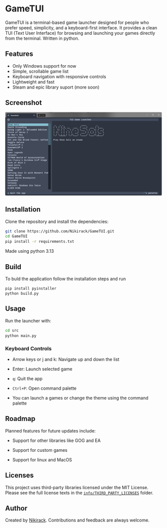 # GameTUI

GameTUI is a terminal-based game launcher designed for people who prefer speed, simplicity, and a keyboard-first interface. It provides a clean TUI (Text User Interface) for browsing and launching your games directly from the terminal. Written in python. 

## Features
- Only Windows support for now
- Simple, scrollable game list
- Keyboard navigation with responsive controls
- Lightweight and fast
- Steam and epic library suport (more soon)

## Screenshot

![GameTUI Preview](./screenshots/launcher.png)



## Installation

Clone the repository and install the dependencies:

```bash
git clone https://github.com/Nikirack/GameTUI.git
cd GameTUI
pip install -r requirements.txt
```

Made using python 3.13

## Build
To buld the application follow the installation steps and run
```
pip install pyinstaller
python build.py
```

## Usage

Run the launcher with:

```bash
cd src
python main.py
```

### Keyboard Controls

-   Arrow keys or j and k: Navigate up and down the list
    
-   Enter: Launch selected game
    
-   `q`: Quit the app
    
-   `Ctrl+P`: Open command palette

-  You can launch a games or change the theme using the command palette
   

## Roadmap

Planned features for future updates include:
    
- Support for other libraries like GOG and EA
    
-  Support for custom games

- Support for linux and MacOS

## Licenses

This project uses third-party libraries licensed under the MIT License.  
Please see the full license texts in the [`info/THIRD_PARTY_LICENSES`](info/THIRD_PARTY_LICENSES) folder.

## Author

Created by [Nikirack](https://github.com/nikirack).  Contributions and feedback are always welcome.